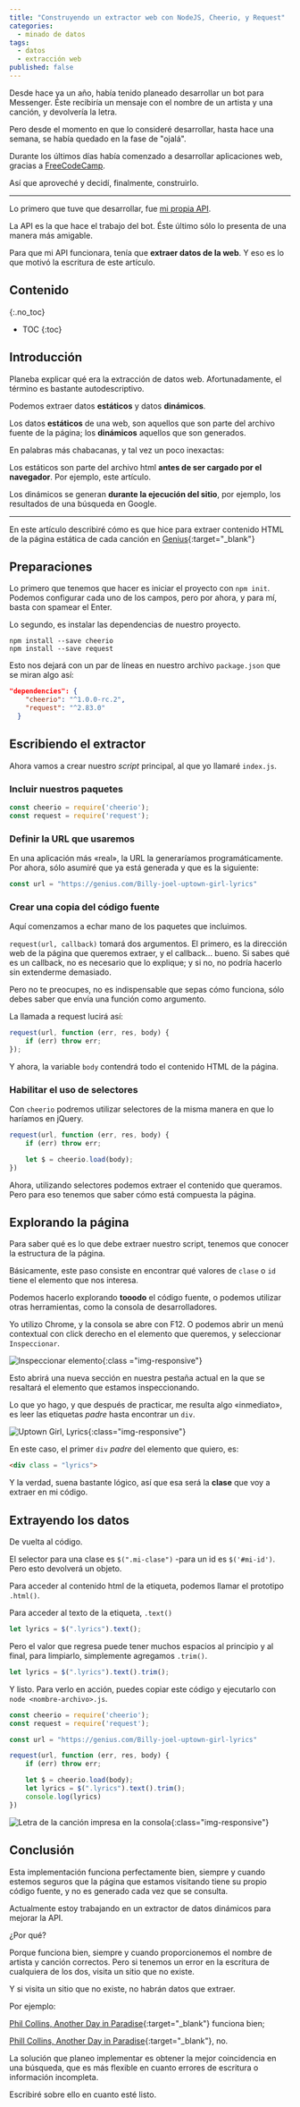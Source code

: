 ```yaml
---
title: "Construyendo un extractor web con NodeJS, Cheerio, y Request"
categories:
  - minado de datos
tags:
  - datos
  - extracción web
published: false
---
```


Desde hace ya un año, había tenido planeado desarrollar un bot para Messenger. Éste recibiría un mensaje
con el nombre de un artista y una canción, y devolvería la letra.

Pero desde el momento en que lo consideré desarrollar, hasta hace una semana, se había quedado en la fase de "ojalá".

Durante los últimos días había comenzado a desarrollar aplicaciones web, gracias a [FreeCodeCamp](https://www.freecodecamp.org).

Así que aproveché y decidí, finalmente, construirlo.

_________________

Lo primero que tuve que desarrollar, fue [mi propia API](https://gimme-the-lyrics.glitch.me).

La API es la que hace el trabajo del bot. Éste último sólo lo presenta de una manera más amigable.

Para que mi API funcionara, tenía que **extraer datos de la web**. Y eso es lo que motivó la escritura de este artículo.

## Contenido
{:.no_toc}

* TOC
{:toc}

## Introducción

Planeba explicar qué era la extracción de datos web. Afortunadamente, el término es bastante autodescriptivo.

Podemos extraer datos **estáticos** y datos **dinámicos**.

Los datos **estáticos** de una web, son aquellos que son parte del archivo fuente de la página; los **dinámicos** aquellos que son generados.

En palabras más chabacanas, y tal vez un poco inexactas:

Los estáticos son parte del archivo html **antes de ser cargado por el navegador**. Por ejemplo, este artículo.

Los dinámicos se generan **durante la ejecución del sitio**, por ejemplo, los resultados de una búsqueda en Google.

_________________

En este artículo describiré cómo es que hice para extraer contenido HTML de la página estática de cada canción en [Genius](http://genius.com){:target="_blank"}

## Preparaciones

Lo primero que tenemos que hacer es iniciar el proyecto con `npm init`. Podemos configurar cada uno de los campos, pero por ahora, y para mí, basta con spamear el Enter.

Lo segundo, es instalar las dependencias de nuestro proyecto.

```
npm install --save cheerio
npm install --save request
```

Esto nos dejará con un par de líneas en nuestro archivo `package.json` que se miran algo así:

```json
"dependencies": {
    "cheerio": "^1.0.0-rc.2",
    "request": "^2.83.0"
  }
```

## Escribiendo el extractor

Ahora vamos a crear nuestro *script* principal, al que yo llamaré `index.js`.

### Incluir nuestros paquetes

```javascript
const cheerio = require('cheerio');
const request = require('request');
```

### Definir la URL que usaremos

En una aplicación más «real», la URL la generaríamos programáticamente. Por ahora, sólo asumiré que ya está generada y que es la siguiente:

```javascript
const url = "https://genius.com/Billy-joel-uptown-girl-lyrics"
```

### Crear una copia del código fuente

Aquí comenzamos a echar mano de los paquetes que incluimos.

`request(url, callback)` tomará dos argumentos. El primero, es la dirección web de la página que queremos extraer, y el callback... bueno. Si sabes qué es un callback, no es necesario que lo explique; y si no, no podría hacerlo sin extenderme demasiado.

Pero no te preocupes, no es indispensable que sepas cómo funciona, sólo debes saber que envía una función como argumento.

La llamada a request lucirá así:

```javascript
request(url, function (err, res, body) {
    if (err) throw err;
});
```

Y ahora, la variable `body` contendrá todo el contenido HTML de la página.

### Habilitar el uso de selectores

Con `cheerio` podremos utilizar selectores de la misma manera en que lo haríamos en jQuery.

```javascript
request(url, function (err, res, body) {
    if (err) throw err;

    let $ = cheerio.load(body);
})
```

Ahora, utilizando selectores podemos extraer el contenido que queramos. Pero para eso tenemos que saber cómo está compuesta la página.

## Explorando la página

Para saber qué es lo que debe extraer nuestro script, tenemos que conocer la estructura de la página.

Básicamente, este paso consiste en encontrar qué valores de `clase` o `id` tiene el elemento que nos interesa.

Podemos hacerlo explorando **tooodo** el código fuente, o podemos utilizar otras herramientas, como la consola de desarrolladores.

Yo utilizo Chrome, y la consola se abre con F12. O podemos abrir un menú contextual con click derecho en el elemento que queremos, y seleccionar `Inspeccionar`.

![Inspeccionar elemento](/assets/images/inspeccionar-elemento.png){:class ="img-responsive"}

Esto abrirá una nueva sección en nuestra pestaña actual en la que se resaltará el elemento que estamos inspeccionando.

Lo que yo hago, y que después de practicar, me resulta algo «inmediato», es leer las etiquetas *padre* hasta encontrar un `div`.

![Uptown Girl, Lyrics](/assets/images/codigo-fuente-uptown-girl.png){:class="img-responsive"}

En este caso, el primer `div` *padre* del elemento que quiero, es:

```html
<div class = "lyrics">
```

Y la verdad, suena bastante lógico, así que esa será la **clase** que voy a extraer en mi código.

## Extrayendo los datos

De vuelta al código.

El selector para una clase es `$(".mi-clase")` -para un id es `$('#mi-id')`. Pero esto devolverá un objeto.

Para acceder al contenido html de la etiqueta, podemos llamar el prototipo `.html()`.

Para acceder al texto de la etiqueta, `.text()`

```javascript
let lyrics = $(".lyrics").text();
```

Pero el valor que regresa puede tener muchos espacios al principio y al final, para limpiarlo, simplemente agregamos `.trim()`.

```javascript
let lyrics = $(".lyrics").text().trim();
```

Y listo. Para verlo en acción, puedes copiar este código y ejecutarlo con `node <nombre-archivo>.js`.

```javascript
const cheerio = require('cheerio');
const request = require('request');

const url = "https://genius.com/Billy-joel-uptown-girl-lyrics"

request(url, function (err, res, body) {
    if (err) throw err;

    let $ = cheerio.load(body);
    let lyrics = $(".lyrics").text().trim();
    console.log(lyrics)
})
```

![Letra de la canción impresa en la consola](/assets/images/letras-impresas-consola.png){:class="img-responsive"}

## Conclusión

Esta implementación funciona perfectamente bien, siempre y cuando estemos seguros que la página que estamos visitando tiene su propio código fuente, y no es generado cada vez que se consulta.

Actualmente estoy trabajando en un extractor de datos dinámicos para mejorar la API.

¿Por qué?

Porque funciona bien, siempre y cuando proporcionemos el nombre de artista y canción correctos.
Pero si tenemos un error en la escritura de cualquiera de los dos, visita un sitio que no existe.

Y si visita un sitio que no existe, no habrán datos que extraer.

Por ejemplo:

[Phil Collins, Another Day in Paradise](https://gimme-the-lyrics.glitch.me/phil%20collins&another%20day%20in%20paradise){:target="_blank"} funciona bien;

[Phill Collins, Another Day in Paradise](https://gimme-the-lyrics.glitch.me/phill%20collins&another%20day%20in%20paradise){:target="_blank"}, no.

La solución que planeo implementar es obtener la mejor coincidencia en una búsqueda, que es más flexible en cuanto errores de escritura o información incompleta.

Escribiré sobre ello en cuanto esté listo.